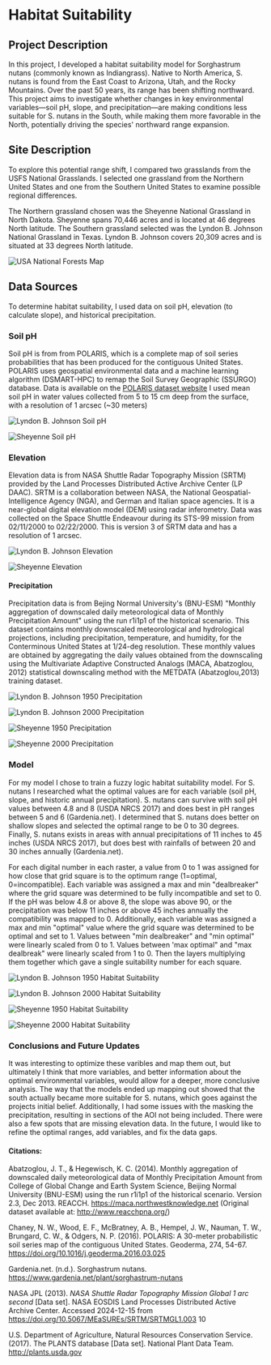 # Habitat Suitability 
## Project Description  
In this project, I developed a habitat suitability model for Sorghastrum nutans (commonly known as Indiangrass). Native to North America, S. nutans is found from the East Coast to Arizona, Utah, and the Rocky Mountains. Over the past 50 years, its range has been shifting northward. This project aims to investigate whether changes in key environmental variables—soil pH, slope, and precipitation—are making conditions less suitable for S. nutans in the South, while making them more favorable in the North, potentially driving the species' northward range expansion.

## Site Description
To explore this potential range shift, I compared two grasslands from the USFS National Grasslands. I selected one grassland from the Northern United States and one from the Southern United States to examine possible regional differences.

The Northern grassland chosen was the Sheyenne National Grassland in North Dakota. Sheyenne spans 70,446 acres and is located at 46 degrees North latitude. The Southern grassland selected was the Lyndon B. Johnson National Grassland in Texas. Lyndon B. Johnson covers 20,309 acres and is situated at 33 degrees North latitude.

<img 
  src="img/USA_National_Forests_Map.jpg" 
  alt="USA National Forests Map" 
  style="max-width:100%; height:auto; display:block; margin-left:auto; margin-right:auto;">

## Data Sources
To determine habitat suitability, I used data on soil pH, elevation (to calculate slope), and historical precipitation.
### Soil pH
Soil pH is from from POLARIS, which is a complete map of soil series probabilities that has been produced for the contiguous United States. POLARIS uses geospatial environmental data and a machine learning algorithm (DSMART-HPC) to remap the Soil Survey Geographic (SSURGO) database. Data is available on the [POLARIS dataset website](http://hydrology.cee.duke.edu/POLARIS/)
I used mean soil pH in water values collected from 5 to 15 cm deep from the surface, with a resolution of 1 arcsec (~30 meters) 

<img 
  src="img/soil_ph_lyndon.png" 
  alt="Lyndon B. Johnson Soil pH" 
  style="max-width:100%; height:auto; display:block; margin-left:auto; margin-right:auto;">

<img 
  src="img/soil_ph_sheyenne.png" 
  alt="Sheyenne Soil pH" 
  style="max-width:100%; height:auto; display:block; margin-left:auto; margin-right:auto;">

### Elevation
Elevation data is from NASA Shuttle Radar Topography Mission (SRTM) provided by the Land Processes Distributed Active Archive Center (LP DAAC). SRTM is a collaboration between NASA, the National Geospatial-Intelligence Agency (NGA), and German and Italian space agencies. It is a near-global digital elevation model (DEM) using radar inferometry. Data was collected on the Space Shuttle Endeavour during its STS-99 mission from 02/11/2000 to 02/22/2000. This is version 3 of SRTM data and has a resolution of 1 arcsec. 

<img 
  src="img/elevation_lyndon.png" 
  alt="Lyndon B. Johnson Elevation" 
  style="max-width:100%; height:auto; display:block; margin-left:auto; margin-right:auto;">

<img 
  src="img/elevation_sheyenne.png" 
  alt="Sheyenne Elevation" 
  style="max-width:100%; height:auto; display:block; margin-left:auto; margin-right:auto;">

#### Precipitation 
Precipitation data is from Bejing Normal University's (BNU-ESM) "Monthly aggregation of downscaled daily meteorological data of Monthly Precipitation Amount" using the run r1i1p1 of the historical scenario. This dataset contains monthly downscaled meteorological and hydrological projections, including precipitation, temperature, and humidity, for the Conterminous United States at 1/24-deg resolution. These monthly values are obtained by aggregating the daily values obtained from the downscaling using the Multivariate Adaptive Constructed Analogs (MACA, Abatzoglou, 2012) statistical downscaling method with the METDATA (Abatzoglou,2013) training dataset.

<img 
  src="img/precip_1950_lyndon.png" 
  alt="Lyndon B. Johnson 1950 Precipitation" 
  style="max-width:100%; height:auto; display:block; margin-left:auto; margin-right:auto;">

<img 
  src="img/precip_2000_lyndon.png" 
  alt="Lyndon B. Johnson 2000 Precipitation" 
  style="max-width:100%; height:auto; display:block; margin-left:auto; margin-right:auto;">
  
<img 
  src="img/precip_1950_sheyenne.png" 
  alt="Sheyenne 1950 Precipitation" 
  style="max-width:100%; height:auto; display:block; margin-left:auto; margin-right:auto;">

<img 
  src="img/precip_2000_sheyenne.png" 
  alt="Sheyenne 2000 Precipitation" 
  style="max-width:100%; height:auto; display:block; margin-left:auto; margin-right:auto;">


### Model
For my model I chose to train a fuzzy logic habitat suitability model. For S. nutans I researched what the optimal values are for each variable (soil pH, slope, and historic annual precipitation). S. nutans can survive with soil pH values between 4.8 and 8 (USDA NRCS 2017) and does best in pH ranges between 5 and 6 (Gardenia.net). I determined that S. nutans does better on shallow slopes and selected the optimal range to be 0 to 30 degrees. Finally, S. nutans exists in areas with annual precipitations of 11 inches to 45 inches (USDA NRCS 2017), but does best with rainfalls of between 20 and 30 inches annually (Gardenia.net).

For each digital number in each raster, a value from 0 to 1 was assigned for how close that grid square is to the optimum range (1=optimal, 0=incompatible). Each variable was assigned a max and min "dealbreaker"
where the grid square was determined to be fully incompatible and set to 0. If the pH was below 4.8 or above 8, the slope was above 90, or the precipitation was below 11 inches or above 45 inches annually the compatibility was mapped to 0. Additionally, each variable was assigned a max and min "optimal" value where the grid square was determined to be optimal and set to 1. Values between "min dealbreaker" and "min optimal" were linearly scaled from 0 to 1. Values between 'max optimal" and "max dealbreak" were linearly scaled from 1 to 0. Then the layers multiplying them together which gave a single suitability number for each square.

<img 
  src="img/lyndon_sus_1950.png" 
  alt="Lyndon B. Johnson 1950 Habitat Suitability" 
  style="max-width:100%; height:auto; display:block; margin-left:auto; margin-right:auto;">

<img 
  src="img/lyndon_sus_2000.png" 
  alt="Lyndon B. Johnson 2000 Habitat Suitability" 
  style="max-width:100%; height:auto; display:block; margin-left:auto; margin-right:auto;">
  
<img 
  src="img/sheyenne_sus_1950.png" 
  alt="Sheyenne 1950 Habitat Suitability" 
  style="max-width:100%; height:auto; display:block; margin-left:auto; margin-right:auto;">

<img 
  src="img/sheyenne_sus_2000.png" 
  alt="Sheyenne 2000 Habitat Suitability" 
  style="max-width:100%; height:auto; display:block; margin-left:auto; margin-right:auto;">

### Conclusions and Future Updates
It was interesting to optimize these varibles and map them out, but ultimately I think that more variables, and better information about the optimal environmental variables, would allow for a deeper, more conclusive analysis. The way that the models ended up mapping out showed that the south actually became more suitable for S. nutans, which goes against the projects initial belief. Additionally, I had some issues with the masking the precipitation, resulting in sections of the AOI not being included. There were also a few spots that are missing elevation data. In the future, I would like to refine the optimal ranges, add variables, and fix the data gaps. 

#### Citations:
Abatzoglou, J. T., & Hegewisch, K. C. (2014). Monthly aggregation of downscaled daily meteorological data of Monthly Precipitation Amount from College of Global Change and Earth System Science, Beijing Normal University (BNU-ESM) using the run r1i1p1 of the historical scenario. Version 2.3, Dec 2013. REACCH. https://maca.northwestknowledge.net
(Original dataset available at: http://www.reacchpna.org/)

Chaney, N. W., Wood, E. F., McBratney, A. B., Hempel, J. W., Nauman, T. W., Brungard, C. W., & Odgers, N. P. (2016). POLARIS: A 30-meter probabilistic soil series map of the contiguous United States. Geoderma, 274, 54-67. https://doi.org/10.1016/j.geoderma.2016.03.025

Gardenia.net. (n.d.). Sorghastrum nutans. https://www.gardenia.net/plant/sorghastrum-nutans

NASA JPL (2013). <i>NASA Shuttle Radar Topography Mission Global 1 arc second</i> [Data set]. NASA EOSDIS Land Processes Distributed Active Archive Center. Accessed 2024-12-15 from https://doi.org/10.5067/MEaSUREs/SRTM/SRTMGL1.003
10

U.S. Department of Agriculture, Natural Resources Conservation Service. (2017). The PLANTS database [Data set]. National Plant Data Team. http://plants.usda.gov
